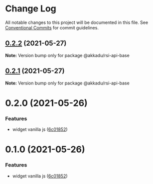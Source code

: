 # Change Log

All notable changes to this project will be documented in this file.
See [Conventional Commits](https://conventionalcommits.org) for commit guidelines.

## [0.2.2](https://github.com/Akkadu/rsi-api-widgets/compare/@akkadu/rsi-api-base@0.2.1...@akkadu/rsi-api-base@0.2.2) (2021-05-27)

**Note:** Version bump only for package @akkadu/rsi-api-base





## [0.2.1](https://github.com/Akkadu/rsi-api-widgets/compare/@akkadu/rsi-api-base@0.2.0...@akkadu/rsi-api-base@0.2.1) (2021-05-27)

**Note:** Version bump only for package @akkadu/rsi-api-base





# 0.2.0 (2021-05-26)


### Features

* widget vanilla js ([6c01852](https://github.com/Akkadu/rsi-api-widgets/commit/6c018525465474deae3e6912eac82c92ce43f7bc))





# 0.1.0 (2021-05-26)


### Features

* widget vanilla js ([6c01852](https://github.com/Akkadu/rsi-api-widgets/commit/6c018525465474deae3e6912eac82c92ce43f7bc))
